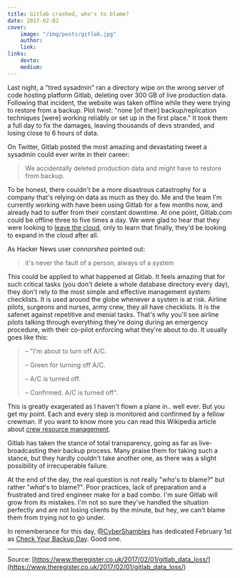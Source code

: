```yaml
---
title: Gitlab crashed, who's to blame?
date: 2017-02-02
cover:
    image: "/img/posts/gitlab.jpg"
    author:
    link:
links:
    devto:
    medium:
---
```

Last night, a "tired sysadmin" ran a directory wipe on the wrong server of code hosting platform Gitlab, deleting over 300 GB of live production data. Following that incident, the website was taken offline while they were trying to restore from a backup. Plot twist: "none [of their] backup/replication techniques [were] working reliably or set up in the first place." It took them a full day to fix the damages, leaving thousands of devs stranded, and losing close to 6 hours of data.

On Twitter, Gitlab posted the most amazing and devastating tweet a sysadmin could ever write in their career:

> We accidentally deleted production data and might have to restore from backup.

To be honest, there couldn't be a more disastrous catastrophy for a company that's relying on data as much as they do. Me and the team I'm currently working with have been using Gitlab for a few months now, and already had to suffer from their constant downtime. At one point, Gitlab.com could be offline three to five times a day.  We were glad to hear that they were looking to [leave the cloud](https://about.gitlab.com/2016/12/11/proposed-server-purchase-for-gitlab-com/), only to learn that finally, they'd be looking to expand in the cloud after all.

As Hacker News user *connorshea* pointed out:

> it's never the fault of a person, always of a system

This could be applied to what happened at Gitlab. It feels amazing that for such critical tasks (you don't delete a whole database directory every day), they don't rely to the most simple and effective management system: checklists. It is used around the globe whenever a system is at risk. Airline pilots, surgeons and nurses, army crew, they all have checklists. It is the safenet against repetitive and menial tasks. That's why you'll see airline pilots talking through everything they're doing during an emergency procedure, with their co-pilot enforcing what they're about to do. It usually goes like this:

> – "I'm about to turn off A/C.
>
> – Green for turning off A/C.
>
> – A/C is turned off.
>
> – Confirmed. A/C is turned off".

This is greatly exagerated as I haven't flown a plane in.. well ever. But you get my point. Each and every step is monitored and confirmed by a fellow crewman. If you want to know more you can read this Wikipedia article about [crew resource management](https://en.wikipedia.org/wiki/Crew_resource_management).

Gitlab has taken the stance of total transparency, going as far as live-broadcasting their backup process. Many praise them for taking such a stance, but they hardly couldn't take another one, as there was a slight possibility of irrecuperable failure.

At the end of the day, the real question is not really "*who*'s to blame?" but rather "*what*'s to blame?". Poor practices, lack of preparation and a frustrated and tired engineer make for a bad combo. I'm sure Gitlab will grow from its mistakes. I'm not so sure they've handled the situation perfectly and are not losing clients by the minute, but hey, we can't blame them from trying not to go under.

In rememberance for this day, [@CyberShambles](https://twitter.com/CyberShambles) has dedicated February 1st as [Check Your Backup Day](http://checkyourbackups.work/). Good one.

---
Source: [https://www.theregister.co.uk/2017/02/01/gitlab_data_loss/](https://www.theregister.co.uk/2017/02/01/gitlab_data_loss/)
